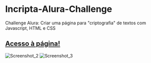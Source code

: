 # Incripta-Alura-Challenge
Challenge Alura: Criar uma página para "criptografia" de textos com Javascript, HTML e CSS

## <a href="https://gabrielcarfepro.github.io/Incripta-Alura-Challenge/" target="_blank">Acesso à página!</a>

![Screenshot_2](https://user-images.githubusercontent.com/78583504/151268817-2d2c91c6-3086-46a5-a92d-d1d6b2d9ded8.png)
![Screenshot_3](https://user-images.githubusercontent.com/78583504/151269102-ec3df953-6b70-41a7-9c1a-dde4f83a7daa.png)
